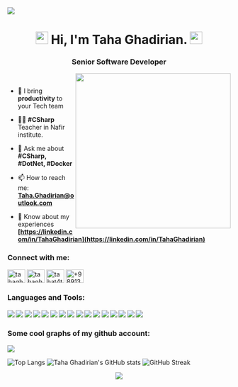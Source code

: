 <img src="https://media-exp1.licdn.com/dms/image/D4E16AQGVHWrLDrSR5Q/profile-displaybackgroundimage-shrink_350_1400/0/1666814647489?e=1672876800&v=beta&t=LJVWrtYmowA6QKUzuKFTZkYIAcAKO5vbrWj31Da3O48" />
<h1 align="center">
  <img src="https://media.giphy.com/media/hvRJCLFzcasrR4ia7z/giphy.gif" width="28">
  Hi, I'm Taha Ghadirian.
  <img src="https://media.giphy.com/media/hvRJCLFzcasrR4ia7z/giphy.gif" width="28">
</h1>
<h3 align="center">Senior Software Developer</h3>

<p align="center">
  <img src="https://raw.githubusercontent.com/MicaelliMedeiros/micaellimedeiros/master/image/computer-illustration.png" min-width="380px" max-width="450px" width="350px" align="right"> <br>
</p>

- 💪 I bring **productivity** to your Tech team

- 🧑‍🏫 **#CSharp** Teacher in Nafir institute.

- 💬 Ask me about **#CSharp, #DotNet, #Docker**

- 📫 How to reach me: **[Taha.Ghadirian@outlook.com](mailto:taha.ghadirian@outlook.com)**

- 📄 Know about my experiences **[https://linkedin.com/in/TahaGhadirian](https://linkedin.com/in/TahaGhadirian)**

<h3 align="left">Connect with me:</h3>
<p align="left">
<a href="https://linkedin.com/in/tahaghadirian" target="blank"><img align="center" src="https://raw.githubusercontent.com/rahuldkjain/github-profile-readme-generator/master/src/images/icons/Social/linked-in-alt.svg" alt="tahaghadirian" height="30" width="40" /></a>
<a href="https://instagram.com/tahaghadirian._" target="blank"><img align="center" src="https://raw.githubusercontent.com/rahuldkjain/github-profile-readme-generator/master/src/images/icons/Social/instagram.svg" alt="tahaghadirian._" height="30" width="40" /></a>
<a href="https://t.me/tahat4tt" target="blank"><img align="center" src="https://upload.wikimedia.org/wikipedia/commons/thumb/8/82/Telegram_logo.svg/512px-Telegram_logo.svg.png" alt="tahat4tt" height="30" width="40" /></a>
<a href="https://wa.me/+989138764144" target="blank"><img align="center" src="https://www.citypng.com/public/uploads/small/41601037019z0up4s30ttbuq8rj7jkavvzuaizgspsyeq7dt7o9ryampzgbnocvvgpo8l07k17rwjs2nwd0uig0whitdimjq5stnnvsyjbclkx3.png" alt="+989138764144" height="30" width="40" /></a>
</p>

### Languages and Tools:

#### ![](https://img.shields.io/badge/CSharp-blue)  ![](https://img.shields.io/badge/Asp.Net-blue)  ![](https://img.shields.io/badge/Blazor-blue)   ![](https://img.shields.io/badge/MAUI-blue) ![](https://img.shields.io/badge/Git-blue)  ![](https://img.shields.io/badge/GitHub-blue)  ![](https://img.shields.io/badge/Bash-blue)  ![](https://img.shields.io/badge/DevOps-blue)  ![](https://img.shields.io/badge/Docker-blue)  ![](https://img.shields.io/badge/Kuber-blue)  ![](https://img.shields.io/badge/Linux-blue)  ![](https://img.shields.io/badge/SQL_Server-blue)  ![](https://img.shields.io/badge/MySql-blue)  ![](https://img.shields.io/badge/MongoDb-blue)  ![](https://img.shields.io/badge/RabbitMQ-blue)  ![](https://img.shields.io/badge/Selenium-blue)

### Some cool graphs of my github account:

<img src="https://activity-graph.herokuapp.com/graph?username=Taha-Ghadirian&bg_color=000000&color=00ffff&line=00ffff&point=ffffff&area=true&hide_border=true"/>
<br/>

![Top Langs](https://github-readme-stats.vercel.app/api/top-langs?username=taha-ghadirian&theme=radical&hide_border=true)  ![Taha Ghadirian's GitHub stats](https://github-readme-stats.vercel.app/api?username=taha-ghadirian&theme=radical&hide_border=true&show_icons=true)  ![GitHub Streak](http://github-readme-streak-stats.herokuapp.com?user=Taha-Ghadirian&theme=radical&hide_border=true)

<p align="center" style="margin-bottom: 10px;">
    <img src="https://github-profile-trophy.vercel.app/?username=practaldev&column=7&theme=onedark"/>
</p>

